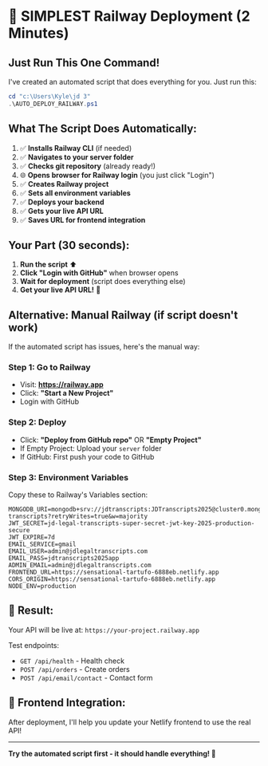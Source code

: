 # 🚀 SIMPLEST Railway Deployment (2 Minutes)

## Just Run This One Command!

I've created an automated script that does everything for you. Just run this:

```powershell
cd "c:\Users\Kyle\jd 3"
.\AUTO_DEPLOY_RAILWAY.ps1
```

## What The Script Does Automatically:

1. ✅ **Installs Railway CLI** (if needed)
2. ✅ **Navigates to your server folder**
3. ✅ **Checks git repository** (already ready!)
4. 🌐 **Opens browser for Railway login** (you just click "Login")
5. ✅ **Creates Railway project**
6. ✅ **Sets all environment variables**
7. ✅ **Deploys your backend**
8. ✅ **Gets your live API URL**
9. ✅ **Saves URL for frontend integration**

## Your Part (30 seconds):

1. **Run the script** ⬆️
2. **Click "Login with GitHub"** when browser opens
3. **Wait for deployment** (script does everything else)
4. **Get your live API URL!** 🎉

## Alternative: Manual Railway (if script doesn't work)

If the automated script has issues, here's the manual way:

### Step 1: Go to Railway
- Visit: **https://railway.app**
- Click: **"Start a New Project"**
- Login with GitHub

### Step 2: Deploy
- Click: **"Deploy from GitHub repo"** OR **"Empty Project"**
- If Empty Project: Upload your `server` folder
- If GitHub: First push your code to GitHub

### Step 3: Environment Variables
Copy these to Railway's Variables section:
```
MONGODB_URI=mongodb+srv://jdtranscripts:JDTranscripts2025@cluster0.mongodb.net/jd-transcripts?retryWrites=true&w=majority
JWT_SECRET=jd-legal-transcripts-super-secret-jwt-key-2025-production-secure
JWT_EXPIRE=7d
EMAIL_SERVICE=gmail
EMAIL_USER=admin@jdlegaltranscripts.com
EMAIL_PASS=jdtranscripts2025app
ADMIN_EMAIL=admin@jdlegaltranscripts.com
FRONTEND_URL=https://sensational-tartufo-6888eb.netlify.app
CORS_ORIGIN=https://sensational-tartufo-6888eb.netlify.app
NODE_ENV=production
```

## 🎯 Result:

Your API will be live at: `https://your-project.railway.app`

Test endpoints:
- `GET /api/health` - Health check
- `POST /api/orders` - Create orders
- `POST /api/email/contact` - Contact form

## 🔗 Frontend Integration:

After deployment, I'll help you update your Netlify frontend to use the real API!

---

**Try the automated script first - it should handle everything! 🚀**